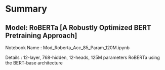 # Summary

## Model:  RoBERTa [A Robustly Optimized BERT Pretraining Approach]

  Notebook Name : Mod_Roberta_Acc_85_Param_120M.ipynb

  Details : 12-layer, 768-hidden, 12-heads, 125M parameters RoBERTa using the BERT-base architecture
